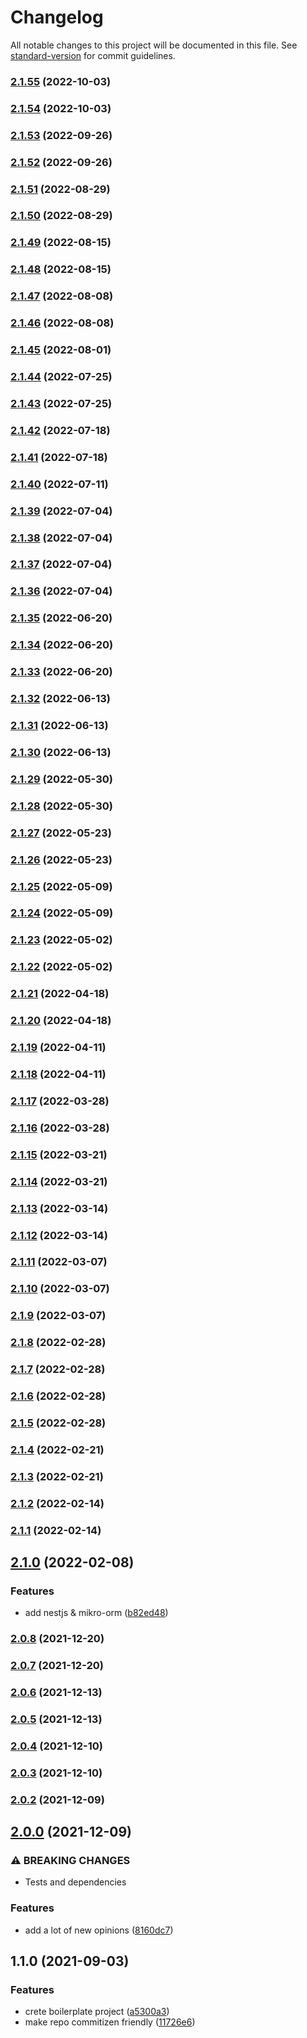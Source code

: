 # Changelog

All notable changes to this project will be documented in this file. See [standard-version](https://github.com/conventional-changelog/standard-version) for commit guidelines.

### [2.1.55](https://github.com/rangelfinal/boilerplate/compare/v2.1.54...v2.1.55) (2022-10-03)

### [2.1.54](https://github.com/rangelfinal/boilerplate/compare/v2.1.53...v2.1.54) (2022-10-03)

### [2.1.53](https://github.com/rangelfinal/boilerplate/compare/v2.1.52...v2.1.53) (2022-09-26)

### [2.1.52](https://github.com/rangelfinal/boilerplate/compare/v2.1.51...v2.1.52) (2022-09-26)

### [2.1.51](https://github.com/rangelfinal/boilerplate/compare/v2.1.50...v2.1.51) (2022-08-29)

### [2.1.50](https://github.com/rangelfinal/boilerplate/compare/v2.1.49...v2.1.50) (2022-08-29)

### [2.1.49](https://github.com/rangelfinal/boilerplate/compare/v2.1.48...v2.1.49) (2022-08-15)

### [2.1.48](https://github.com/rangelfinal/boilerplate/compare/v2.1.47...v2.1.48) (2022-08-15)

### [2.1.47](https://github.com/rangelfinal/boilerplate/compare/v2.1.46...v2.1.47) (2022-08-08)

### [2.1.46](https://github.com/rangelfinal/boilerplate/compare/v2.1.45...v2.1.46) (2022-08-08)

### [2.1.45](https://github.com/rangelfinal/boilerplate/compare/v2.1.44...v2.1.45) (2022-08-01)

### [2.1.44](https://github.com/rangelfinal/boilerplate/compare/v2.1.43...v2.1.44) (2022-07-25)

### [2.1.43](https://github.com/rangelfinal/boilerplate/compare/v2.1.42...v2.1.43) (2022-07-25)

### [2.1.42](https://github.com/rangelfinal/boilerplate/compare/v2.1.41...v2.1.42) (2022-07-18)

### [2.1.41](https://github.com/rangelfinal/boilerplate/compare/v2.1.40...v2.1.41) (2022-07-18)

### [2.1.40](https://github.com/rangelfinal/boilerplate/compare/v2.1.39...v2.1.40) (2022-07-11)

### [2.1.39](https://github.com/rangelfinal/boilerplate/compare/v2.1.38...v2.1.39) (2022-07-04)

### [2.1.38](https://github.com/rangelfinal/boilerplate/compare/v2.1.37...v2.1.38) (2022-07-04)

### [2.1.37](https://github.com/rangelfinal/boilerplate/compare/v2.1.36...v2.1.37) (2022-07-04)

### [2.1.36](https://github.com/rangelfinal/boilerplate/compare/v2.1.35...v2.1.36) (2022-07-04)

### [2.1.35](https://github.com/rangelfinal/boilerplate/compare/v2.1.34...v2.1.35) (2022-06-20)

### [2.1.34](https://github.com/rangelfinal/boilerplate/compare/v2.1.33...v2.1.34) (2022-06-20)

### [2.1.33](https://github.com/rangelfinal/boilerplate/compare/v2.1.32...v2.1.33) (2022-06-20)

### [2.1.32](https://github.com/rangelfinal/boilerplate/compare/v2.1.31...v2.1.32) (2022-06-13)

### [2.1.31](https://github.com/rangelfinal/boilerplate/compare/v2.1.30...v2.1.31) (2022-06-13)

### [2.1.30](https://github.com/rangelfinal/boilerplate/compare/v2.1.29...v2.1.30) (2022-06-13)

### [2.1.29](https://github.com/rangelfinal/boilerplate/compare/v2.1.28...v2.1.29) (2022-05-30)

### [2.1.28](https://github.com/rangelfinal/boilerplate/compare/v2.1.27...v2.1.28) (2022-05-30)

### [2.1.27](https://github.com/rangelfinal/boilerplate/compare/v2.1.26...v2.1.27) (2022-05-23)

### [2.1.26](https://github.com/rangelfinal/boilerplate/compare/v2.1.25...v2.1.26) (2022-05-23)

### [2.1.25](https://github.com/rangelfinal/boilerplate/compare/v2.1.24...v2.1.25) (2022-05-09)

### [2.1.24](https://github.com/rangelfinal/boilerplate/compare/v2.1.23...v2.1.24) (2022-05-09)

### [2.1.23](https://github.com/rangelfinal/boilerplate/compare/v2.1.22...v2.1.23) (2022-05-02)

### [2.1.22](https://github.com/rangelfinal/boilerplate/compare/v2.1.21...v2.1.22) (2022-05-02)

### [2.1.21](https://github.com/rangelfinal/boilerplate/compare/v2.1.20...v2.1.21) (2022-04-18)

### [2.1.20](https://github.com/rangelfinal/boilerplate/compare/v2.1.19...v2.1.20) (2022-04-18)

### [2.1.19](https://github.com/rangelfinal/boilerplate/compare/v2.1.18...v2.1.19) (2022-04-11)

### [2.1.18](https://github.com/rangelfinal/boilerplate/compare/v2.1.17...v2.1.18) (2022-04-11)

### [2.1.17](https://github.com/rangelfinal/boilerplate/compare/v2.1.16...v2.1.17) (2022-03-28)

### [2.1.16](https://github.com/rangelfinal/boilerplate/compare/v2.1.15...v2.1.16) (2022-03-28)

### [2.1.15](https://github.com/rangelfinal/boilerplate/compare/v2.1.14...v2.1.15) (2022-03-21)

### [2.1.14](https://github.com/rangelfinal/boilerplate/compare/v2.1.13...v2.1.14) (2022-03-21)

### [2.1.13](https://github.com/rangelfinal/boilerplate/compare/v2.1.12...v2.1.13) (2022-03-14)

### [2.1.12](https://github.com/rangelfinal/boilerplate/compare/v2.1.11...v2.1.12) (2022-03-14)

### [2.1.11](https://github.com/rangelfinal/boilerplate/compare/v2.1.10...v2.1.11) (2022-03-07)

### [2.1.10](https://github.com/rangelfinal/boilerplate/compare/v2.1.9...v2.1.10) (2022-03-07)

### [2.1.9](https://github.com/rangelfinal/boilerplate/compare/v2.1.8...v2.1.9) (2022-03-07)

### [2.1.8](https://github.com/rangelfinal/boilerplate/compare/v2.1.7...v2.1.8) (2022-02-28)

### [2.1.7](https://github.com/rangelfinal/boilerplate/compare/v2.1.6...v2.1.7) (2022-02-28)

### [2.1.6](https://github.com/rangelfinal/boilerplate/compare/v2.1.5...v2.1.6) (2022-02-28)

### [2.1.5](https://github.com/rangelfinal/boilerplate/compare/v2.1.4...v2.1.5) (2022-02-28)

### [2.1.4](https://github.com/rangelfinal/boilerplate/compare/v2.1.3...v2.1.4) (2022-02-21)

### [2.1.3](https://github.com/rangelfinal/boilerplate/compare/v2.1.2...v2.1.3) (2022-02-21)

### [2.1.2](https://github.com/rangelfinal/boilerplate/compare/v2.1.1...v2.1.2) (2022-02-14)

### [2.1.1](https://github.com/rangelfinal/boilerplate/compare/v2.1.0...v2.1.1) (2022-02-14)

## [2.1.0](https://github.com/rangelfinal/boilerplate/compare/v2.0.8...v2.1.0) (2022-02-08)


### Features

* add nestjs & mikro-orm ([b82ed48](https://github.com/rangelfinal/boilerplate/commit/b82ed48a08b175c6dfc281982fb4a10156f836db))

### [2.0.8](https://github.com/rangelfinal/boilerplate/compare/v2.0.7...v2.0.8) (2021-12-20)

### [2.0.7](https://github.com/rangelfinal/boilerplate/compare/v2.0.6...v2.0.7) (2021-12-20)

### [2.0.6](https://github.com/rangelfinal/boilerplate/compare/v2.0.5...v2.0.6) (2021-12-13)

### [2.0.5](https://github.com/rangelfinal/boilerplate/compare/v2.0.4...v2.0.5) (2021-12-13)

### [2.0.4](https://github.com/rangelfinal/boilerplate/compare/v2.0.3...v2.0.4) (2021-12-10)

### [2.0.3](https://github.com/rangelfinal/boilerplate/compare/v2.0.2...v2.0.3) (2021-12-10)

### [2.0.2](https://github.com/rangelfinal/boilerplate/compare/v2.0.0...v2.0.2) (2021-12-09)

## [2.0.0](https://github.com/rangelfinal/boilerplate/compare/v1.1.0...v2.0.0) (2021-12-09)


### ⚠ BREAKING CHANGES

* Tests and dependencies

### Features

* add a lot of new opinions ([8160dc7](https://github.com/rangelfinal/boilerplate/commit/8160dc7d368ebe257ff4b0df712fc39a1c58fb3f))

## 1.1.0 (2021-09-03)

### Features

- crete boilerplate project ([a5300a3](https://github.com/rangelfinal/boilerplate/commit/a5300a3822a57e779cebe89753d7b1f359580094))
- make repo commitizen friendly ([11726e6](https://github.com/rangelfinal/boilerplate/commit/11726e6f7599b9bd59ae00b5f19c30323274fc19))
